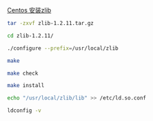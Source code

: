 [Centos 安装zlib](https://www.cnblogs.com/telwanggs/p/12963359.html)

```sh
tar -zxvf zlib-1.2.11.tar.gz

cd zlib-1.2.11/

./configure --prefix=/usr/local/zlib

make

make check

make install

echo "/usr/local/zlib/lib" >> /etc/ld.so.conf 

ldconfig -v
```